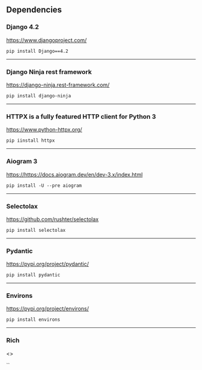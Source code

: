 ## Dependencies

### Django 4.2

<https://www.djangoproject.com/>

`pip install Django==4.2`

---

### Django Ninja rest framework

<https://django-ninja.rest-framework.com/>

`pip install django-ninja`

---

### HTTPX is a fully featured HTTP client for Python 3

<https://www.python-httpx.org/>

`pip iinstall httpx`

---

### Aiogram 3

<https://https://docs.aiogram.dev/en/dev-3.x/index.html>

`pip install -U --pre aiogram`

---

### Selectolax

<https://github.com/rushter/selectolax>

`pip install selectolax`

---

### Pydantic

<https://pypi.org/project/pydantic/>

`pip install pydantic`

---

### Environs

<https://pypi.org/project/environs/>

`pip install environs`

---

### Rich

<>

``
